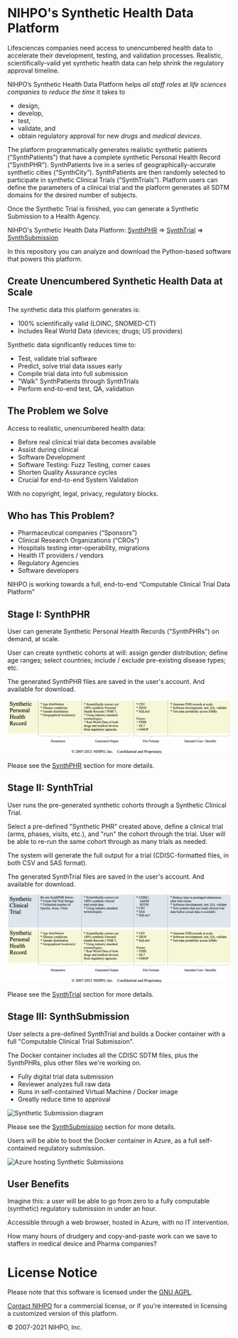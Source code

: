 # NIHPO's Synthetic Health Data Platform

Lifesciences companies need access to unencumbered health data to accelerate their development, testing, and validation processes. Realistic, scientifically-valid yet synthetic health data can help shrink the regulatory approval timeline.

NIHPO’s Synthetic Health Data Platform helps *all staff roles* at *life sciences companies* to *reduce the time* it takes to 
* design, 
* develop, 
* test, 
* validate, and
* obtain regulatory approval for
new *drugs* and *medical devices*.

The platform programmatically generates realistic synthetic patients (“SynthPatients”) that have a complete synthetic Personal Health Record (“SynthPHR”). SynthPatients live in a series of geographically-accurate synthetic cities (“SynthCity”). SynthPatients are then randomly selected to participate in synthetic Clinical Trials (“SynthTrials”).
Platform users can define the parameters of a clinical trial and the platform generates all SDTM domains for the desired number of subjects.

Once the Synthetic Trial is finished, you can generate a Synthetic Submission to a Health Agency.

NIHPO's Synthetic Health Data Platform:
[SynthPHR](/synthphr) => [SynthTrial](/synthtrial) => [SynthSubmission](/synthsubmission)

In this repository you can analyze and download the Python-based software that powers this platform.

## Create Unencumbered Synthetic Health Data at Scale

The synthetic data this platform generates is:
* 100% scientifically valid (LOINC, SNOMED-CT)
* Includes Real World Data (devices; drugs; US providers)

Synthetic data significantly reduces time to:
* Test, validate trial software
* Predict, solve trial data issues early
* Compile trial data into full submission
* "Walk" SynthPatients through SynthTrials
* Perform end-to-end test, QA, validation


## The Problem we Solve
Access to realistic, unencumbered health data:
* Before real clinical trial data becomes available
* Assist during clinical
* Software Development
* Software Testing: Fuzz Testing, corner cases
* Shorten Quality Assurance cycles
* Crucial for end-to-end System Validation

With no copyright, legal, privacy, regulatory blocks.

## Who has This Problem?
* Pharmaceutical companies (“Sponsors”)
* Clinical Research Organizations (“CROs”)
* Hospitals testing inter-operability, migrations 
* Health IT providers / vendors
* Regulatory Agencies
* Software developers

NIHPO is working towards a full, end-to-end “Computable Clinical Trial Data Platform”


## Stage I: SynthPHR

User can generate Synthetic Personal Health Records ("SynthPHRs") on demand, at scale.

User can create synthetic cohorts at will: assign gender distribution; define age ranges; select countries; include / exclude pre-existing disease types; etc.

The generated SynthPHR files are saved in the user's account. And available for download.

![Synthethic PHR diagram](SynthHealthData_01.png)

Please see the [SynthPHR](/synthphr) section for more details.



## Stage II: SynthTrial

User runs the pre-generated synthetic cohorts through a Synthetic Clinical Trial.

Select a pre-defined "Synthetic PHR" created above, define a clinical trial (arms, phases, visits, etc.), and "run" the cohort through the trial.
User will be able to re-run the same cohort through as many trials as needed.

The system will generate the full output for a trial (CDISC-formatted files, in both CSV and SAS format).

The generated SynthTrial files are saved in the user's account. And available for download.

![Synthetic Trial diagram](SynthHealthData_02.png)

Please see the [SynthTrial](/synthtrial) section for more details.


## Stage III: SynthSubmission

User selects a pre-defined SynthTrial and builds a Docker container with a full "Computable Clinical Trial Submission".

The Docker container includes all the CDISC SDTM files, plus the SynthPHRs, plus other files we're working on.

* Fully digital trial data submission 
* Reviewer analyzes full raw data 
* Runs in self-contained Virtual Machine / Docker image
* Greatly reduce time to approval

![Synthetic Submission diagram](SynthHealthData_03.png)

Please see the [SynthSubmission](/synthsubmission) section for more details.

Users will be able to boot the Docker container in Azure, as a full self-contained regulatory submission.

![Azure hosting Synthetic Submissions](SynthHealthData_04.png)


## User Benefits

Imagine this: a user will be able to go from zero to a fully computable (synthetic) regulatory submission in under an hour.

Accessible through a web browser, hosted in Azure, with no IT intervention.

How many hours of drudgery and copy-and-paste work can we save to staffers in medical device and Pharma companies? 


# License Notice
Please note that this software is licensed under the [GNU AGPL](https://www.gnu.org/licenses/why-affero-gpl.html).

[Contact NIHPO](mailto:Jose.Lacal@NIHPO.com?subject=GitHub%20inquiry.) for a commercial license, or if you're interested in licensing a customized version of this platform.

:copyright: 2007-2021 NIHPO, Inc.